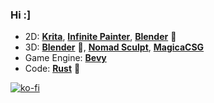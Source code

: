 ### Hi :]

* 2D: [**Krita**](https://krita.org/), [**Infinite Painter**](https://www.infinitestudio.art/), [**Blender**](https://www.blender.org/) 🔶
* 3D: [**Blender**](https://www.blender.org/) 🔶, [**Nomad Sculpt**](https://nomadsculpt.com/), [**MagicaCSG**](https://ephtracy.github.io/index.html?page=magicacsg)
* Game Engine: [**Bevy**](https://bevyengine.org/) 
* Code: [**Rust**](https://www.rust-lang.org/) 🦀

[![ko-fi](https://ko-fi.com/img/githubbutton_sm.svg)](https://ko-fi.com/ameknite)
